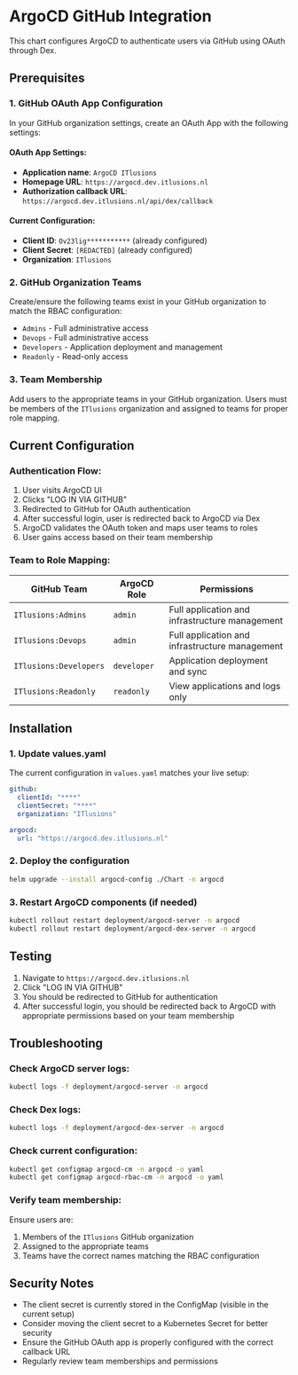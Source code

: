# ArgoCD GitHub Integration

This chart configures ArgoCD to authenticate users via GitHub using OAuth through Dex.

## Prerequisites

### 1. GitHub OAuth App Configuration

In your GitHub organization settings, create an OAuth App with the following settings:

#### OAuth App Settings:
- **Application name**: `ArgoCD ITlusions`
- **Homepage URL**: `https://argocd.dev.itlusions.nl`
- **Authorization callback URL**: `https://argocd.dev.itlusions.nl/api/dex/callback`

#### Current Configuration:
- **Client ID**: `Ov23lig***********` (already configured)
- **Client Secret**: `[REDACTED]` (already configured)
- **Organization**: `ITlusions`

### 2. GitHub Organization Teams

Create/ensure the following teams exist in your GitHub organization to match the RBAC configuration:

- `Admins` - Full administrative access
- `Devops` - Full administrative access  
- `Developers` - Application deployment and management
- `Readonly` - Read-only access

### 3. Team Membership

Add users to the appropriate teams in your GitHub organization. Users must be members of the `ITlusions` organization and assigned to teams for proper role mapping.

## Current Configuration

### Authentication Flow:
1. User visits ArgoCD UI
2. Clicks "LOG IN VIA GITHUB"
3. Redirected to GitHub for OAuth authentication
4. After successful login, user is redirected back to ArgoCD via Dex
5. ArgoCD validates the OAuth token and maps user teams to roles
6. User gains access based on their team membership

### Team to Role Mapping:

| GitHub Team | ArgoCD Role | Permissions |
|-------------|-------------|-------------|
| `ITlusions:Admins` | `admin` | Full application and infrastructure management |
| `ITlusions:Devops` | `admin` | Full application and infrastructure management |
| `ITlusions:Developers` | `developer` | Application deployment and sync |
| `ITlusions:Readonly` | `readonly` | View applications and logs only |

## Installation

### 1. Update values.yaml

The current configuration in `values.yaml` matches your live setup:

```yaml
github:
  clientId: "****"
  clientSecret: "****"
  organization: "ITlusions"

argocd:
  url: "https://argocd.dev.itlusions.nl"
```

### 2. Deploy the configuration

```bash
helm upgrade --install argocd-config ./Chart -n argocd
```

### 3. Restart ArgoCD components (if needed)

```bash
kubectl rollout restart deployment/argocd-server -n argocd
kubectl rollout restart deployment/argocd-dex-server -n argocd
```

## Testing

1. Navigate to `https://argocd.dev.itlusions.nl`
2. Click "LOG IN VIA GITHUB" 
3. You should be redirected to GitHub for authentication
4. After successful login, you should be redirected back to ArgoCD with appropriate permissions based on your team membership

## Troubleshooting

### Check ArgoCD server logs:
```bash
kubectl logs -f deployment/argocd-server -n argocd
```

### Check Dex logs:
```bash
kubectl logs -f deployment/argocd-dex-server -n argocd
```

### Check current configuration:
```bash
kubectl get configmap argocd-cm -n argocd -o yaml
kubectl get configmap argocd-rbac-cm -n argocd -o yaml
```

### Verify team membership:
Ensure users are:
1. Members of the `ITlusions` GitHub organization
2. Assigned to the appropriate teams
3. Teams have the correct names matching the RBAC configuration

## Security Notes

- The client secret is currently stored in the ConfigMap (visible in the current setup)
- Consider moving the client secret to a Kubernetes Secret for better security
- Ensure the GitHub OAuth app is properly configured with the correct callback URL
- Regularly review team memberships and permissions